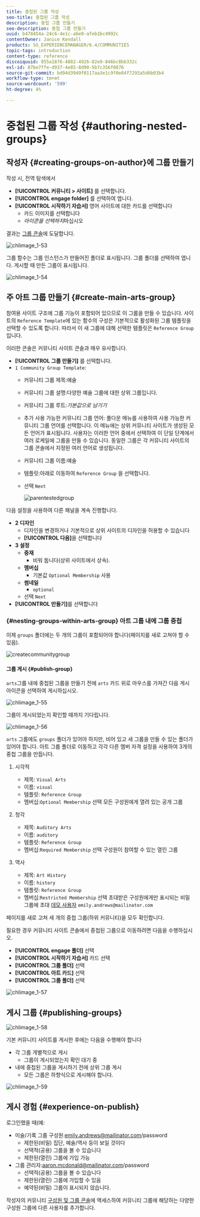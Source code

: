 ```yaml
---
title: 중첩된 그룹 작성
seo-title: 중첩된 그룹 작성
description: 중첩 그룹 만들기
seo-description: 중첩 그룹 만들기
uuid: b478454a-24c6-4e1c-a6e0-afeb1bc4992c
contentOwner: Janice Kendall
products: SG_EXPERIENCEMANAGER/6.4/COMMUNITIES
topic-tags: introduction
content-type: reference
discoiquuid: 955a1876-4882-4926-82e9-846bc8bb332c
exl-id: 87be7ffe-d937-4e85-8d90-5b7c356f0876
source-git-commit: bd94d3949f0117aa3e1c9f0e84f7293a5d6b03b4
workflow-type: tm+mt
source-wordcount: '599'
ht-degree: 4%

---
```


# 중첩된 그룹 작성 {#authoring-nested-groups}

## 작성자 {#creating-groups-on-author}에 그룹 만들기

작성 시, 전역 탐색에서

* **[!UICONTROL 커뮤니티 > 사이트]** 를 선택합니다.
* **[!UICONTROL engage folder]** 를 선택하여 엽니다.
* **[!UICONTROL 시작하기 자습서]** 영어 사이트에 대한 카드를 선택합니다
   * 카드 이미지를 선택합니다
   * *아이콘을 선택하지*&#x200B;마십시오

결과는 [그룹 콘솔](groups.md)에 도달합니다.

![chlimage_1-53](assets/chlimage_1-53.png)

그룹 함수는 그룹 인스턴스가 만들어진 폴더로 표시됩니다. 그룹 폴더를 선택하여 엽니다. 게시할 때 만든 그룹이 표시됩니다.

![chlimage_1-54](assets/chlimage_1-54.png)

## 주 아트 그룹 만들기 {#create-main-arts-group}

참여용 사이트 구조에 그룹 기능이 포함되어 있으므로 이 그룹을 만들 수 있습니다. 사이트의 `Reference Template`에 있는 함수의 구성은 기본적으로 활성화된 그룹 템플릿을 선택할 수 있도록 합니다. 따라서 이 새 그룹에 대해 선택한 템플릿은 `Reference Group`입니다.

이러한 콘솔은 커뮤니티 사이트 콘솔과 매우 유사합니다.

* **[!UICONTROL 그룹 만들기]** 를 선택합니다.
* `1 Community Group Template`:
   * 커뮤니티 그룹 제목:예술
   * 커뮤니티 그룹 설명:다양한 예술 그룹에 대한 상위 그룹입니다.
   * 커뮤니티 그룹 루트:*기본값으로 남기기*
   * 추가 사용 가능한 커뮤니티 그룹 언어: 풀다운 메뉴를 사용하여 사용 가능한 커뮤니티 그룹 언어를 선택합니다. 이 메뉴에는 상위 커뮤니티 사이트가 생성된 모든 언어가 표시됩니다. 사용자는 이러한 언어 중에서 선택하여 이 단일 단계에서 여러 로케일에 그룹을 만들 수 있습니다. 동일한 그룹은 각 커뮤니티 사이트의 그룹 콘솔에서 지정된 여러 언어로 생성됩니다.
   * 커뮤니티 그룹 이름:예술
   * 템플릿:아래로 이동하여 `Reference Group` 을 선택합니다.
   * 선택 `Next`

      ![parentestedgroup](assets/parenttonestedgroup.png)

다음 설정을 사용하여 다른 패널을 계속 진행합니다.

* **2 디자인**
   * 디자인을 변경하거나 기본적으로 상위 사이트의 디자인을 허용할 수 있습니다
   * **[!UICONTROL 다음]**&#x200B;을 선택합니다
* **3 설정**
   * **중재**
      * 비워 둡니다(상위 사이트에서 상속).
   * **멤버십**
      * 기본값 `Optional Membership` 사용
   * **썸네일**
      * `optional`
   * 선택 `Next`
* **[!UICONTROL 만들기]**&#x200B;를 선택합니다

### {#nesting-groups-within-arts-group} 아트 그룹 내에 그룹 중첩

이제 `groups` 폴더에는 두 개의 그룹이 포함되어야 합니다(페이지를 새로 고쳐야 할 수 있음).

![createcommunitygroup](assets/createcommunitygroup.png)

#### 그룹 게시 {#publish-group}

`arts`그룹 내에 중첩된 그룹을 만들기 전에 `arts` 카드 위로 마우스를 가져간 다음 게시 아이콘을 선택하여 게시하십시오.

![chlimage_1-55](assets/chlimage_1-55.png)

그룹이 게시되었는지 확인할 때까지 기다립니다.

![chlimage_1-56](assets/chlimage_1-56.png)

`arts` 그룹에도 `groups` 폴더가 있어야 하지만, 비어 있고 새 그룹을 만들 수 있는 폴더가 있어야 합니다. 아트 그룹 폴더로 이동하고 각각 다른 멤버 자격 설정을 사용하여 3개의 중첩 그룹을 만듭니다.

1. 시각적
   * 제목: `Visual Arts`
   * 이름: `visual`
   * 템플릿: `Reference Group`
   * 멤버십:`Optional Membership` 선택
모든 구성원에게 열려 있는 공개 그룹
1. 청각
   * 제목: `Auditory Arts`
   * 이름: `auditory`
   * 템플릿: `Reference Group`
   * 멤버십:`Required Membership` 선택
구성원이 참여할 수 있는 열린 그룹

1. 역사

   * 제목: `Art History`
   * 이름: `history`
   * 템플릿: `Reference Group`
   * 멤버십:`Restricted Membership` 선택
초대받은 구성원에게만 표시되는 비밀 그룹에 초대 
[데모 사용자](tutorials.md#demo-users) `emily.andrews@mailinator.com`

페이지를 새로 고쳐 세 개의 중첩 그룹(하위 커뮤니티)을 모두 확인합니다.

필요한 경우 커뮤니티 사이트 콘솔에서 중첩된 그룹으로 이동하려면 다음을 수행하십시오.

* **[!UICONTROL engage 폴더]** 선택
* **[!UICONTROL 시작하기 자습서]** 카드 선택
* **[!UICONTROL 그룹 폴더]** 선택
* **[!UICONTROL 아트 카드]** 선택
* **[!UICONTROL 그룹 폴더]** 선택

![chlimage_1-57](assets/chlimage_1-57.png)

## 게시 그룹 {#publishing-groups}

![chlimage_1-58](assets/chlimage_1-58.png)

기본 커뮤니티 사이트를 게시한 후에는 다음을 수행해야 합니다

* 각 그룹 개별적으로 게시
   * 그룹이 게시되었는지 확인 대기 중
* 내에 중첩된 그룹을 게시하기 전에 상위 그룹 게시
   * 모든 그룹은 하향식으로 게시해야 합니다.

![chlimage_1-59](assets/chlimage_1-59.png)

## 게시 경험 {#experience-on-publish}

로그인했을 때(예:[](tutorials.md#demo-users)

* 미술/기록 그룹 구성원:emily.andrews@mailinator.com/password
   * 제한된(비밀) 집단, 예술/역사 등이 보일 것이다
   * 선택적(공용) 그룹을 볼 수 있습니다
   * 제한된(열린) 그룹에 가입 가능
* 그룹 관리자:aaron.mcdonald@mailinator.com/password
   * 선택적(공용) 그룹을 볼 수 있습니다
   * 제한된(열린) 그룹에 가입할 수 있음
   * 예약된(비밀) 그룹이 표시되지 않습니다.

작성자의 커뮤니티 [구성원 및 그룹 콘솔](members.md)에 액세스하여 커뮤니티 그룹에 해당하는 다양한 구성원 그룹에 다른 사용자를 추가합니다.
